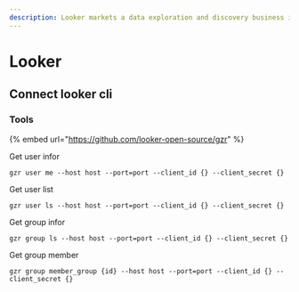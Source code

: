 ```yaml
---
description: Looker markets a data exploration and discovery business intelligence platform
---
```


# Looker



## Connect looker cli

### Tools

{% embed url="https://github.com/looker-open-source/gzr" %}

Get user infor

```
gzr user me --host host --port=port --client_id {} --client_secret {}
```

Get user list

```
gzr user ls --host host --port=port --client_id {} --client_secret {}
```

Get group infor

```
gzr group ls --host host --port=port --client_id {} --client_secret {}
```

Get group member

```
gzr group member_group {id} --host host --port=port --client_id {} --client_secret {}
```
